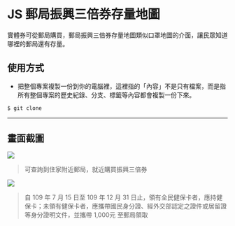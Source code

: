 # JS 郵局振興三倍券存量地圖

實體券可從郵局購買，郵局振興三倍券存量地圖類似口罩地圖的介面，讓民眾知道哪裡的郵局還有存量。

## 使用方式
- 把整個專案複製一份到你的電腦裡，這裡指的「內容」不是只有檔案，而是指所有整個專案的歷史紀錄、分支、標籤等內容都會複製一份下來。
```sh
$ git clone
```

----

## 畫面截圖
![](https://i.imgur.com/UNcBNsC.png)
> 可查詢到住家附近郵局，就近購買振興三倍券

![](https://i.imgur.com/8h9zbmm.png)
> 自 109 年 7 月 15 日至 109 年 12 月 31 日止，領有全民健保卡者，應持健保卡；未領有健保卡者，應攜帶國民身分證、經外交部認定之證件或居留證等身分證明文件，並攜帶 1,000元 至郵局領取

